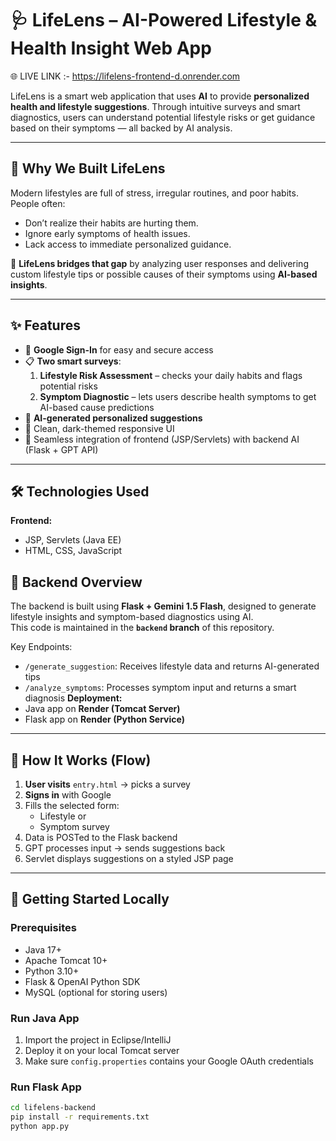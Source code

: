 # 🩺 LifeLens – AI-Powered Lifestyle & Health Insight Web App

🌐 LIVE LINK :- https://lifelens-frontend-d.onrender.com

LifeLens is a smart web application that uses **AI** to provide **personalized health and lifestyle suggestions**. Through intuitive surveys and smart diagnostics, users can understand potential lifestyle risks or get guidance based on their symptoms — all backed by AI analysis.

---

## 🧠 Why We Built LifeLens

Modern lifestyles are full of stress, irregular routines, and poor habits. People often:

- Don’t realize their habits are hurting them.
- Ignore early symptoms of health issues.
- Lack access to immediate personalized guidance.

🚀 **LifeLens bridges that gap** by analyzing user responses and delivering custom lifestyle tips or possible causes of their symptoms using **AI-based insights**.

---

## ✨ Features

- 🔐 **Google Sign-In** for easy and secure access
- 📋 **Two smart surveys**:
  1. **Lifestyle Risk Assessment** – checks your daily habits and flags potential risks
  2. **Symptom Diagnostic** – lets users describe health symptoms to get AI-based cause predictions
- 🤖 **AI-generated personalized suggestions**
- 🌙 Clean, dark-themed responsive UI
- 🔄 Seamless integration of frontend (JSP/Servlets) with backend AI (Flask + GPT API)

---

## 🛠️ Technologies Used

**Frontend:**
- JSP, Servlets (Java EE)
- HTML, CSS, JavaScript

## 🔗 Backend Overview

The backend is built using **Flask + Gemini 1.5 Flash**, designed to generate lifestyle insights and symptom-based diagnostics using AI.  
This code is maintained in the **`backend` branch** of this repository.

Key Endpoints:
- `/generate_suggestion`: Receives lifestyle data and returns AI-generated tips
- `/analyze_symptoms`: Processes symptom input and returns a smart diagnosis
**Deployment:**
- Java app on **Render (Tomcat Server)**
- Flask app on **Render (Python Service)**

---

## 🧪 How It Works (Flow)

1. **User visits** `entry.html` → picks a survey
2. **Signs in** with Google
3. Fills the selected form:
   - Lifestyle or
   - Symptom survey
4. Data is POSTed to the Flask backend
5. GPT processes input → sends suggestions back
6. Servlet displays suggestions on a styled JSP page

---

## 🚀 Getting Started Locally

### Prerequisites
- Java 17+
- Apache Tomcat 10+
- Python 3.10+
- Flask & OpenAI Python SDK
- MySQL (optional for storing users)

### Run Java App
1. Import the project in Eclipse/IntelliJ
2. Deploy it on your local Tomcat server
3. Make sure `config.properties` contains your Google OAuth credentials

### Run Flask App
```bash
cd lifelens-backend
pip install -r requirements.txt
python app.py
